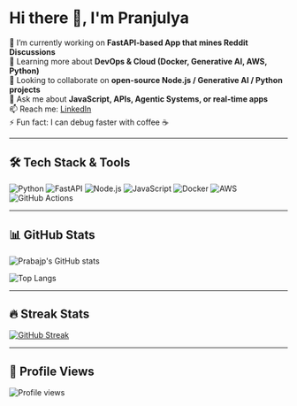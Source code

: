 # Hi there 👋, I'm Pranjulya

🔭 I’m currently working on **FastAPI-based App that mines Reddit Discussions**  
🌱 Learning more about **DevOps & Cloud (Docker, Generative AI, AWS, Python)**  
👯 Looking to collaborate on **open-source Node.js / Generative AI / Python projects**  
💬 Ask me about **JavaScript, APIs, Agentic Systems, or real-time apps**  
📫 Reach me: [LinkedIn](https://www.linkedin.com/in/pranjulya-bajpai-a5146179)  
⚡ Fun fact: I can debug faster with coffee ☕

---

## 🛠️ Tech Stack & Tools
![Python](https://img.shields.io/badge/Python-3776AB?style=for-the-badge&logo=python&logoColor=white)
![FastAPI](https://img.shields.io/badge/FastAPI-009688?style=for-the-badge&logo=fastapi&logoColor=white)
![Node.js](https://img.shields.io/badge/Node.js-339933?style=for-the-badge&logo=nodedotjs&logoColor=white)
![JavaScript](https://img.shields.io/badge/JavaScript-F7DF1E?style=for-the-badge&logo=javascript&logoColor=black)
![Docker](https://img.shields.io/badge/Docker-2496ED?style=for-the-badge&logo=docker&logoColor=white)
![AWS](https://img.shields.io/badge/AWS-232F3E?style=for-the-badge&logo=amazonaws&logoColor=white)
![GitHub Actions](https://img.shields.io/badge/GitHub_Actions-2088FF?style=for-the-badge&logo=github-actions&logoColor=white)

---

## 📊 GitHub Stats
![Prabajp's GitHub stats](https://github-readme-stats.vercel.app/api?username=prabajp&show_icons=true&theme=radical&count_private=true&include_all_commits=true)  

![Top Langs](https://github-readme-stats.vercel.app/api/top-langs/?username=prabajp&layout=compact&theme=radical&hide=css,html)

---

## 🔥 Streak Stats
[![GitHub Streak](https://streak-stats.demolab.com?user=prabajp&theme=radical&hide_border=true&date_format=M%20j%5B,%20Y%5D&card_width=500)](https://git.io/streak-stats)


---

## 👀 Profile Views
![Profile views](https://komarev.com/ghpvc/?username=prabajp&label=Profile%20views&color=0e75b6&style=flat)


